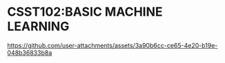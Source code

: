 <h1>CSST102:BASIC MACHINE LEARNING</h1>

https://github.com/user-attachments/assets/3a90b6cc-ce65-4e20-b19e-048b36833b8a
